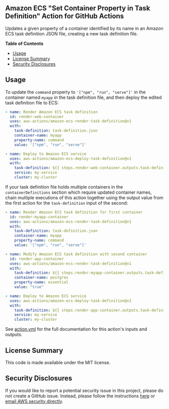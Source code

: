## Amazon ECS "Set Container Property in Task Definition" Action for GitHub Actions

Updates a given property of a container identified by its name in an Amazon ECS task definition JSON file, creating a new task definition file.

**Table of Contents**

<!-- toc -->

- [Usage](#usage)
- [License Summary](#license-summary)
- [Security Disclosures](#security-disclosures)

<!-- tocstop -->

## Usage

To update the `command` property to `'["npm", "run", "serve"]'` in the container
named `myapp` in the task definition file, and then deploy the edited task definition file to ECS:

```yaml
- name: Render Amazon ECS task definition
  id: render-web-container
  uses: aws-actions/amazon-ecs-render-task-definition@v1
  with:
    task-definition: task-definition.json
    container-name: myapp
    property-name: command
    value: '["npm", "run", "serve"]'

- name: Deploy to Amazon ECS service
  uses: aws-actions/amazon-ecs-deploy-task-definition@v1
  with:
    task-definition: ${{ steps.render-web-container.outputs.task-definition }}
    service: my-service
    cluster: my-cluster
```

If your task definition file holds multiple containers in the `containerDefinitions`
section which require updated container names, chain multiple executions of this action
together using the output value from the first action for the `task-definition`
input of the second:

```yaml
- name: Render Amazon ECS task definition for first container
  id: render-myapp-container
  uses: aws-actions/amazon-ecs-render-task-definition@v1
  with:
    task-definition: task-definition.json
    container-name: myapp
    property-name: command
    value: '["npm", "run", "serve"]'

- name: Modify Amazon ECS task definition with second container
  id: render-app-container
  uses: aws-actions/amazon-ecs-render-task-definition@v1
  with:
    task-definition: ${{ steps.render-myapp-container.outputs.task-definition }}
    container-name: postgres
    property-name: essential
    value: "true"

- name: Deploy to Amazon ECS service
  uses: aws-actions/amazon-ecs-deploy-task-definition@v1
  with:
    task-definition: ${{ steps.render-app-container.outputs.task-definition }}
    service: my-service
    cluster: my-cluster
```

See [action.yml](action.yml) for the full documentation for this action's inputs and outputs.

## License Summary

This code is made available under the MIT license.

## Security Disclosures

If you would like to report a potential security issue in this project, please do not create a GitHub issue. Instead, please follow the instructions [here](https://aws.amazon.com/security/vulnerability-reporting/) or [email AWS security directly](mailto:aws-security@amazon.com).
